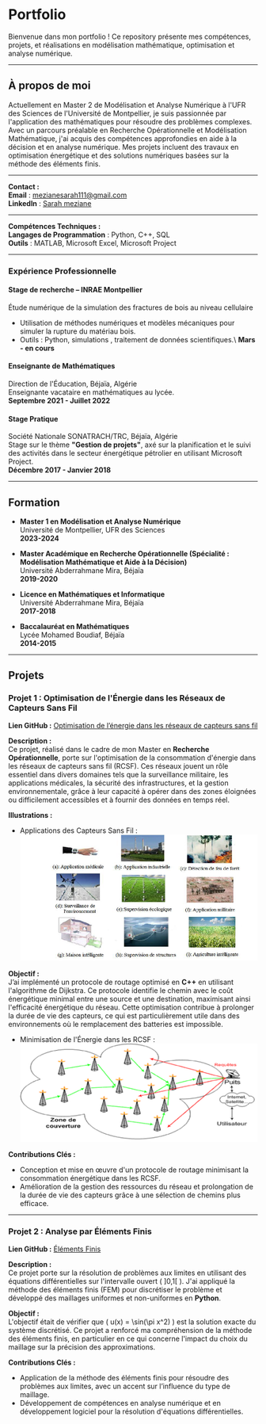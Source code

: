 # Portfolio 

Bienvenue dans mon portfolio ! Ce repository présente mes compétences, projets, et réalisations en modélisation mathématique, optimisation et analyse numérique.

---

## À propos de moi

Actuellement en Master 2 de Modélisation et Analyse Numérique à l'UFR des Sciences de l'Université de Montpellier, je suis passionnée par l'application des mathématiques pour résoudre des problèmes complexes. Avec un parcours préalable en Recherche Opérationnelle et Modélisation Mathématique, j'ai acquis des compétences approfondies en aide à la décision et en analyse numérique. Mes projets incluent des travaux en optimisation énergétique et des solutions numériques basées sur la méthode des éléments finis.


---


**Contact :**  
**Email** : mezianesarah111@gmail.com  
**LinkedIn** : [Sarah meziane](https://linkedin.com/in/mezianesarah)  

---

**Compétences Techniques :**  
**Langages de Programmation** : Python, C++, SQL  
**Outils** : MATLAB, Microsoft Excel, Microsoft Project  

---

### Expérience Professionnelle
#### **Stage de recherche – INRAE Montpellier**
Étude numérique de la simulation des fractures de bois  au niveau cellulaire
 - Utilisation de méthodes numériques et modèles mécaniques pour simuler la
   rupture du matériau bois.
 - Outils : Python, simulations , traitement de données scientifiques.\\
**Mars - en cours**


#### **Enseignante de Mathématiques**  
Direction de l'Éducation, Béjaïa, Algérie  
Enseignante vacataire en mathématiques au lycée.  
**Septembre 2021 - Juillet 2022**

#### **Stage Pratique**  
Société Nationale SONATRACH/TRC, Béjaïa, Algérie  
Stage sur le thème **"Gestion de projets"**, axé sur la planification et le suivi des activités dans le secteur énergétique pétrolier en utilisant Microsoft Project.  
**Décembre 2017 - Janvier 2018**

---

## Formation 

- **Master 1 en Modélisation et Analyse Numérique**  
  Université de Montpellier, UFR des Sciences  
  **2023-2024**

- **Master Académique en Recherche Opérationnelle (Spécialité : Modélisation Mathématique et Aide à la Décision)**  
  Université Abderrahmane Mira, Béjaïa  
  **2019-2020**

- **Licence en Mathématiques et Informatique**  
  Université Abderrahmane Mira, Béjaïa  
  **2017-2018**

- **Baccalauréat en Mathématiques**  
  Lycée Mohamed Boudiaf, Béjaïa  
  **2014-2015**

---

## Projets

### Projet 1 : Optimisation de l'Énergie dans les Réseaux de Capteurs Sans Fil

**Lien GitHub :** [Optimisation de l’énergie dans les réseaux de capteurs sans fil](https://github.com/MezianeSarah/probleme-d-optimisation)

**Description :**  
Ce projet, réalisé dans le cadre de mon Master en **Recherche Opérationnelle**, porte sur l'optimisation de la consommation d'énergie dans les réseaux de capteurs sans fil (RCSF). Ces réseaux jouent un rôle essentiel dans divers domaines tels que la surveillance militaire, les applications médicales, la sécurité des infrastructures, et la gestion environnementale, grâce à leur capacité à opérer dans des zones éloignées ou difficilement accessibles et à fournir des données en temps réel.

**Illustrations :**  
- Applications des Capteurs Sans Fil :  
  ![Applications des capteurs sans fil](/assets/apppp.png)

**Objectif :**  
J’ai implémenté un protocole de routage optimisé en **C++** en utilisant l'algorithme de Dijkstra. Ce protocole identifie le chemin avec le coût énergétique minimal entre une source et une destination, maximisant ainsi l'efficacité énergétique du réseau. Cette optimisation contribue à prolonger la durée de vie des capteurs, ce qui est particulièrement utile dans des environnements où le remplacement des batteries est impossible.

  
- Minimisation de l'Énergie dans les RCSF :  
  ![Minimisation de l'énergie dans les réseaux de capteurs sans fil](/assets/photo5.png)

**Contributions Clés :**
- Conception et mise en œuvre d'un protocole de routage minimisant la consommation énergétique dans les RCSF.
- Amélioration de la gestion des ressources du réseau et prolongation de la durée de vie des capteurs grâce à une sélection de chemins plus efficace.

---

### Projet 2 : Analyse par Éléments Finis

**Lien GitHub :** [Éléments Finis](https://github.com/MezianeSarah/Elements_finis)

**Description :**  
Ce projet porte sur la résolution de problèmes aux limites en utilisant des équations différentielles sur l'intervalle ouvert \( ]0,1[ \). J'ai appliqué la méthode des éléments finis (FEM) pour discrétiser le problème et développé des maillages uniformes et non-uniformes en **Python**.

**Objectif :**  
L'objectif était de vérifier que \( u(x) = \sin(\pi x^2) \) est la solution exacte du système discrétisé. Ce projet a renforcé ma compréhension de la méthode des éléments finis, en particulier en ce qui concerne l'impact du choix du maillage sur la précision des approximations.

**Contributions Clés :**
- Application de la méthode des éléments finis pour résoudre des problèmes aux limites, avec un accent sur l’influence du type de maillage.
- Développement de compétences en analyse numérique et en développement logiciel pour la résolution d'équations différentielles.

